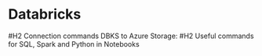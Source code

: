 # Databricks

#H2 Connection commands DBKS to Azure Storage:
#H2 Useful commands for SQL, Spark and Python in Notebooks
